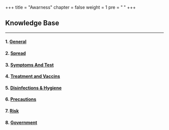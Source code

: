+++
title = "Awarness"
chapter = false
weight = 1
pre = "<b> </b>"
+++

## Knowledge Base

---

#### 1. [General](general/)
#### 2. [Spread](spread/)
#### 3. [Symptoms And Test](symptomsntest/)
#### 4. [Treatment and Vaccins](treatmentnvaccins/)
#### 5. [Disinfections & Hygiene](hygiene/)
#### 6. [Precautions](precautions/)
#### 7. [Risk](risk/)
#### 8. [Government](government/)




